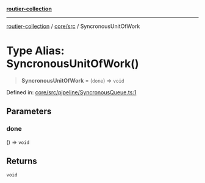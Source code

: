 [**routier-collection**](../../../README.md)

***

[routier-collection](../../../README.md) / [core/src](../README.md) / SyncronousUnitOfWork

# Type Alias: SyncronousUnitOfWork()

> **SyncronousUnitOfWork** = (`done`) => `void`

Defined in: [core/src/pipeline/SyncronousQueue.ts:1](https://github.com/Agrejus/routier/blob/ae307d61bf9883ec014a438be7cbd96d2060d092/core/src/pipeline/SyncronousQueue.ts#L1)

## Parameters

### done

() => `void`

## Returns

`void`
